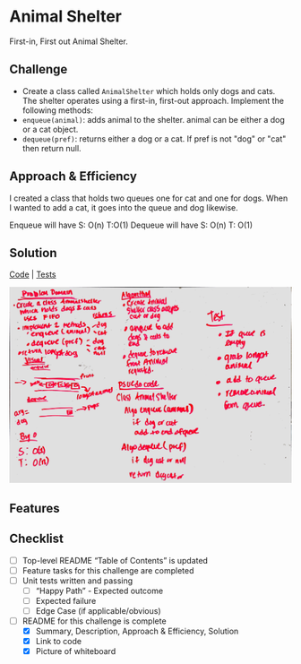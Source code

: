 # Animal Shelter

First-in, First out Animal Shelter.

## Challenge

- Create a class called `AnimalShelter` which holds only dogs and cats. The shelter operates using a first-in, 
first-out approach.
Implement the following methods:
- `enqueue(animal)`: adds animal to the shelter. animal can be either a dog or a cat object.
- `dequeue(pref)`: returns either a dog or a cat. If pref is not "dog" or "cat" then return null.


## Approach & Efficiency

I created a class that holds two queues one for cat and one for dogs. When I wanted to add a cat, it goes into the 
queue and dog likewise. 


Enqueue will have S: O(n) T:O(1)
Dequeue will have S: O(n) T: O(1)

## Solution

[Code](../src/main/java/fifoAnimalShelter/AnimalShelter.java) | [Tests](../src/test/java/fifoAnimalShelter/AnimalShelter.java)

![White Board to FIFO Animal Shelter problem](../assets/fifoAnimalShelter.jpg)


## Features 


## Checklist
- [ ] Top-level README “Table of Contents” is updated
- [ ] Feature tasks for this challenge are completed
- [ ] Unit tests written and passing
    - [ ] “Happy Path” - Expected outcome
    - [ ] Expected failure
    - [ ] Edge Case (if applicable/obvious)
- [ ] README for this challenge is complete
    - [x] Summary, Description, Approach & Efficiency, Solution
    - [x] Link to code
    - [x] Picture of whiteboard